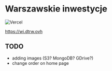 # Warszawskie inwestycje

![Vercel](https://vercelbadge.vercel.app/api/burtek/warszawskie-inwestycje)

<https://wi.dtrw.ovh>

## TODO

-   adding images (S3? MongoDB? GDrive?)
-   change order on home page
